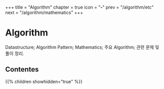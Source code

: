 +++
title   = "Algorithm"
chapter = true
icon    = "<b>-</b>"
prev   = "/algorithm/etc"
next   = "/algorithm/mathematics"
+++

# Algorithm
Datastructure; Algorithm Pattern; Mathematics; 주요 Algorithm; 관련 문제 및 풀이 정리.

## Contentes
{{% children showhidden="true" %}}
